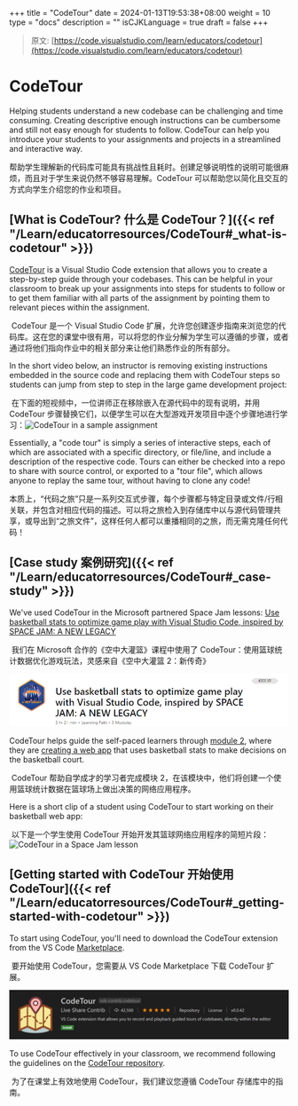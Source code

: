+++
title = "CodeTour"
date = 2024-01-13T19:53:38+08:00
weight = 10
type = "docs"
description = ""
isCJKLanguage = true
draft = false
+++

> 原文: [https://code.visualstudio.com/learn/educators/codetour](https://code.visualstudio.com/learn/educators/codetour)

# CodeTour



Helping students understand a new codebase can be challenging and time consuming. Creating descriptive enough instructions can be cumbersome and still not easy enough for students to follow. CodeTour can help you introduce your students to your assignments and projects in a streamlined and interactive way.

​​​	帮助学生理解新的代码库可能具有挑战性且耗时。创建足够说明性的说明可能很麻烦，而且对于学生来说仍然不够容易理解。CodeTour 可以帮助您以简化且交互的方式向学生介绍您的作业和项目。

## [What is CodeTour? 什么是 CodeTour？]({{< ref "/Learn/educatorresources/CodeTour#_what-is-codetour" >}})

[CodeTour](https://marketplace.visualstudio.com/items?itemName=vsls-contrib.codetour) is a Visual Studio Code extension that allows you to create a step-by-step guide through your codebases. This can be helpful in your classroom to break up your assignments into steps for students to follow or to get them familiar with all parts of the assignment by pointing them to relevant pieces within the assignment.

​​​	CodeTour 是一个 Visual Studio Code 扩展，允许您创建逐步指南来浏览您的代码库。这在您的课堂中很有用，可以将您的作业分解为学生可以遵循的步骤，或者通过将他们指向作业中的相关部分来让他们熟悉作业的所有部分。

In the short video below, an instructor is removing existing instructions embedded in the source code and replacing them with CodeTour steps so students can jump from step to step in the large game development project:

​​​	在下面的短视频中，一位讲师正在移除嵌入在源代码中的现有说明，并用 CodeTour 步骤替换它们，以便学生可以在大型游戏开发项目中逐个步骤地进行学习：![CodeTour in a sample assignment](./CodeTour_img/codetour-example-lesson.gif)

Essentially, a "code tour" is simply a series of interactive steps, each of which are associated with a specific directory, or file/line, and include a description of the respective code. Tours can either be checked into a repo to share with source control, or exported to a "tour file", which allows anyone to replay the same tour, without having to clone any code!

​​​	本质上，“代码之旅”只是一系列交互式步骤，每个步骤都与特定目录或文件/行相关联，并包含对相应代码的描述。可以将之旅检入到存储库中以与源代码管理共享，或导出到“之旅文件”，这样任何人都可以重播相同的之旅，而无需克隆任何代码！

## [Case study 案例研究]({{< ref "/Learn/educatorresources/CodeTour#_case-study" >}})

We've used CodeTour in the Microsoft partnered Space Jam lessons: [Use basketball stats to optimize game play with Visual Studio Code, inspired by SPACE JAM: A NEW LEGACY](https://learn.microsoft.com/training/paths/optimize-basketball-games-with-machine-learning)

​​​	我们在 Microsoft 合作的《空中大灌篮》课程中使用了 CodeTour：使用篮球统计数据优化游戏玩法，灵感来自《空中大灌篮 2：新传奇》

![Microsoft partners Space Jam coding lessons](./CodeTour_img/space-jam-lessons-home.png)

CodeTour helps guide the self-paced learners through [module 2](https://learn.microsoft.com/training/modules/optimize-basketball-player-rest-breaks), where they are [creating a web app](https://learn.microsoft.com/training/modules/optimize-basketball-player-rest-breaks/7-codetour) that uses basketball stats to make decisions on the basketball court.

​​​	CodeTour 帮助自学成才的学习者完成模块 2，在该模块中，他们将创建一个使用篮球统计数据在篮球场上做出决策的网络应用程序。

Here is a short clip of a student using CodeTour to start working on their basketball web app:

​​​	以下是一个学生使用 CodeTour 开始开发其篮球网络应用程序的简短片段：![CodeTour in a Space Jam lesson](./CodeTour_img/codetour-space-jam.gif)

## [Getting started with CodeTour 开始使用 CodeTour]({{< ref "/Learn/educatorresources/CodeTour#_getting-started-with-codetour" >}})

To start using CodeTour, you'll need to download the CodeTour extension from the VS Code [Marketplace](https://marketplace.visualstudio.com/vscode).

​​​	要开始使用 CodeTour，您需要从 VS Code Marketplace 下载 CodeTour 扩展。

![CodeTour extension in Extension Marketplace](./CodeTour_img/codetour-extension-marketplace.png)

To use CodeTour effectively in your classroom, we recommend following the guidelines on the [CodeTour repository](https://github.com/microsoft/codetour#getting-started).

​​​	为了在课堂上有效地使用 CodeTour，我们建议您遵循 CodeTour 存储库中的指南。
